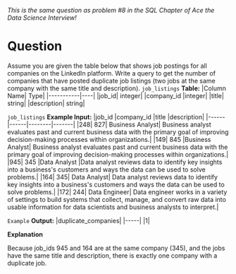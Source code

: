 *This is the same question as problem #8 in the SQL Chapter of Ace the Data Science Interview!*
# Question
Assume you are given the table below that shows job postings for all companies on the LinkedIn platform. Write a query to get the number of companies that have posted duplicate job listings (two jobs at the same company with the same title and description).
`job_listings` **Table:**
|Column Name|	Type|
|-----------|----|
|job_id|	integer|
|company_id	|integer|
|title|	string|
|description|	string|

`job_listings` **Example Input:**
|job_id	|company_id	|title	|description|
|------|------|--------|-------|
|248|	827|	Business Analyst|	Business analyst evaluates past and current business data with the primary goal of improving decision-making processes within organizations.|
|149|	845	|Business Analyst|	Business analyst evaluates past and current business data with the primary goal of improving decision-making processes within organizations.|
|945|	345	|Data Analyst	|Data analyst reviews data to identify key insights into a business's customers and ways the data can be used to solve problems.|
|164|	345|	Data Analyst|	Data analyst reviews data to identify key insights into a business's customers and ways the data can be used to solve problems.|
|172|	244|	Data Engineer|	Data engineer works in a variety of settings to build systems that collect, manage, and convert raw data into usable information for data scientists and business analysts to interpret.|

`Example` **Output:**
|duplicate_companies|
|-----|
|1|

**Explanation**

Because job_ids 945 and 164 are at the same company (345), and the jobs have the same title and description, there is exactly one company with a duplicate job.
